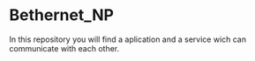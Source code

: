 # Bethernet_NP
In this repository you will find a aplication and a service wich can communicate with each other.
